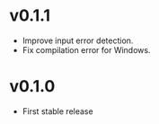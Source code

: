 # v0.1.1
- Improve input error detection.
- Fix compilation error for Windows.

# v0.1.0
- First stable release